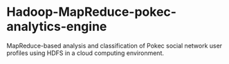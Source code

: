 # Hadoop-MapReduce-pokec-analytics-engine
MapReduce-based analysis and classification of Pokec social network user profiles using HDFS in a cloud computing environment.
